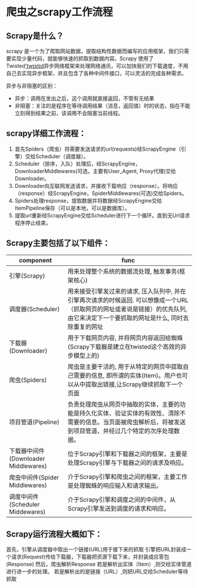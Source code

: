 # 爬虫之scrapy工作流程

## Scrapy是什么？
scrapy 是一个为了爬取网站数据，提取结构性数据而编写的应用框架，我们只需要实现少量代码，就能够快速的抓取到数据内容。Scrapy 使用了 Twisted['twɪstɪd](其主要对手是Tornado)异步网络框架来处理网络通讯，可以加快我们的下载速度，不用自己去实现异步框架，并且包含了各种中间件接口，可以灵活的完成各种需求。

异步与非阻塞的区别：
* 异步：调用在发出之后，这个调用就直接返回，不管有无结果
* 非阻塞：关注的是程序在等待调用结果（消息，返回值）时的状态，指在不能立刻得到结果之前，该调用不会阻塞当前线程。





## scrapy详细工作流程：
1. 首先Spiders（爬虫）将需要发送请求的url(requests)经ScrapyEngine（引擎）交给Scheduler（调度器）。
2. Scheduler（排序，入队）处理后，经ScrapyEngine，DownloaderMiddlewares(可选，主要有User_Agent, Proxy代理)交给Downloader。
3. Downloader向互联网发送请求，并接收下载响应（response）。将响应（response）经ScrapyEngine，SpiderMiddlewares(可选)交给Spiders。　　　　　
4. Spiders处理response，提取数据并将数据经ScrapyEngine交给ItemPipeline保存（可以是本地，可以是数据库）。
5. 提取url重新经ScrapyEngine交给Scheduler进行下一个循环。直到无Url请求程序停止结束。


## Scrapy主要包括了以下组件：
| component                            | func                                                                                                                                                                                |
| ------------------------------------ | ----------------------------------------------------------------------------------------------------------------------------------------------------------------------------------- |
| 引擎(Scrapy)                         | 用来处理整个系统的数据流处理, 触发事务(框架核心)                                                                                                                                    |
| 调度器(Scheduler)                    | 用来接受引擎发过来的请求, 压入队列中, 并在引擎再次请求的时候返回. 可以想像成一个URL（抓取网页的网址或者说是链接）的优先队列, 由它来决定下一个要抓取的网址是什么, 同时去除重复的网址 |
| 下载器(Downloader)                   | 用于下载网页内容, 并将网页内容返回给蜘蛛(Scrapy下载器是建立在twisted这个高效的异步模型上的)                                                                                         |
| 爬虫(Spiders)                        | 爬虫是主要干活的, 用于从特定的网页中提取自己需要的信息, 即所谓的实体(Item)。用户也可以从中提取出链接,让Scrapy继续抓取下一个页面                                                     |
| 项目管道(Pipeline)                   | 负责处理爬虫从网页中抽取的实体，主要的功能是持久化实体、验证实体的有效性、清除不需要的信息。当页面被爬虫解析后，将被发送到项目管道，并经过几个特定的次序处理数据。                  |
| 下载器中间件(Downloader Middlewares) | 位于Scrapy引擎和下载器之间的框架，主要是处理Scrapy引擎与下载器之间的请求及响应。                                                                                                    |
| 爬虫中间件(Spider Middlewares)       | 介于Scrapy引擎和爬虫之间的框架，主要工作是处理蜘蛛的响应输入和请求输出。                                                                                                            |
| 调度中间件(Scheduler Middewares)     | 介于Scrapy引擎和调度之间的中间件，从Scrapy引擎发送到调度的请求和响应。                                                                                                              |

## Scrapy运行流程大概如下：
首先，引擎从调度器中取出一个链接(URL)用于接下来的抓取
引擎把URL封装成一个请求(Request)传给下载器，下载器把资源下载下来，并封装成应答包(Response)
然后，爬虫解析Response
若是解析出实体（Item）,则交给实体管道进行进一步的处理。
若是解析出的是链接（URL）,则把URL交给Scheduler等待抓取
